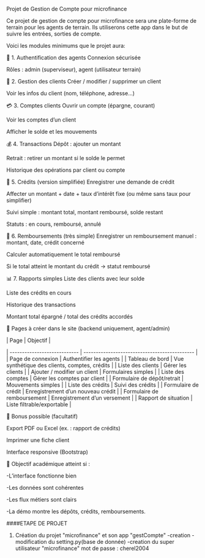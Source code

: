 Projet de Gestion de Compte pour microfinance

Ce projet de gestion de compte pour microfinance sera une plate-forme de terrain pour les agents de terrain.
Ils utiliserons cette app dans le but de suivre les entrées, sorties de compte.

Voici les modules minimums que le projet aura:

🔐 1. Authentification des agents
Connexion sécurisée

Rôles : admin (superviseur), agent (utilisateur terrain)

👤 2. Gestion des clients
Créer / modifier / supprimer un client

Voir les infos du client (nom, téléphone, adresse…)

💳 3. Comptes clients
Ouvrir un compte (épargne, courant)

Voir les comptes d’un client

Afficher le solde et les mouvements

💰 4. Transactions
Dépôt : ajouter un montant

Retrait : retirer un montant si le solde le permet

Historique des opérations par client ou compte

🏦 5. Crédits (version simplifiée)
Enregistrer une demande de crédit

Affecter un montant + date + taux d’intérêt fixe (ou même sans taux pour simplifier)

Suivi simple : montant total, montant remboursé, solde restant

Statuts : en cours, remboursé, annulé

📆 6. Remboursements (très simple)
Enregistrer un remboursement manuel : montant, date, crédit concerné

Calculer automatiquement le total remboursé

Si le total atteint le montant du crédit → statut remboursé

📊 7. Rapports simples
Liste des clients avec leur solde

Liste des crédits en cours

Historique des transactions

Montant total épargné / total des crédits accordés

🧱 Pages à créer dans le site (backend uniquement, agent/admin)

| Page                         | Objectif                                      |

| ---------------------------- | --------------------------------------------- |
| Page de connexion            | Authentifier les agents                       |
| Tableau de bord              | Vue synthétique des clients, comptes, crédits |
| Liste des clients            | Gérer les clients                             |
| Ajouter / modifier un client | Formulaires simples                           |
| Liste des comptes            | Gérer les comptes par client                  |
| Formulaire de dépôt/retrait  | Mouvements simples                            |
| Liste des crédits            | Suivi des crédits                             |
| Formulaire de crédit         | Enregistrement d’un nouveau crédit            |
| Formulaire de remboursement  | Enregistrement d’un versement                 |
| Rapport de situation         | Liste filtrable/exportable                    |

🎁 Bonus possible (facultatif)

Export PDF ou Excel (ex. : rapport de crédits)

Imprimer une fiche client

Interface responsive (Bootstrap)

🎯 Objectif académique atteint si :

-L’interface fonctionne bien

-Les données sont cohérentes

-Les flux métiers sont clairs

-La démo montre les dépôts, crédits, remboursements.



####ETAPE DE PROJET

1. Création du projet "microfinance" et son app "gestCompte"
   -creation
   -modification du setting.py(base de donnée)
   -creation du super utilisateur "microfinance"
   mot de passe : cherel2004



